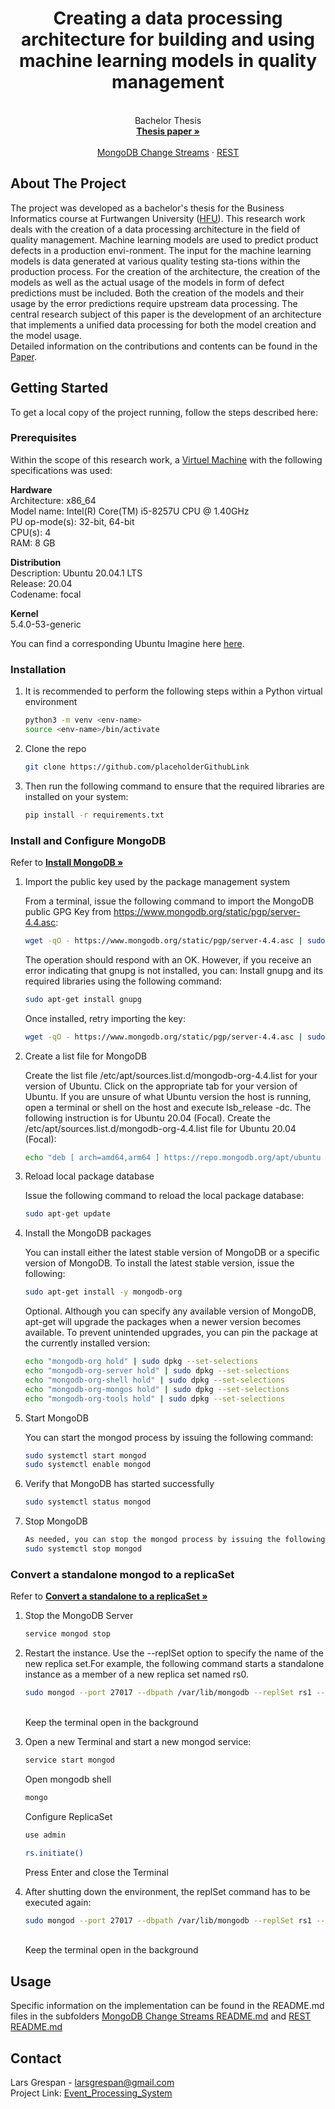 <p align="center">
  <h1 align="center"> Creating a data processing architecture for building and using machine learning models in quality management  </h1>
  <p align="center">
<br>
Bachelor Thesis
    <br/>
    <a href="https://github.com/larsgrespan/Event_Processing_System/tree/main/Thesis"><strong>Thesis paper »</strong></a>
    <br/>
    <br/>
    <a href="https://github.com/larsgrespan/Event_Processing_System/tree/main/Changestream_Implementation">MongoDB Change Streams</a>
    ·
    <a href="https://github.com/larsgrespan/Event_Processing_System/tree/main/REST_Implementation">REST</a>
  </p>
</p>

<!-- ABOUT THE PROJECT -->
## About The Project

The project was developed as a bachelor's thesis for the Business Informatics course at Furtwangen University ([HFU](https://www.hs-furtwangen.de/)). 
This research work deals with the creation of a data processing architecture in the field of quality management. Machine learning models are used to predict product defects in a production envi-ronment. The input for the machine learning models is data generated at various quality testing sta-tions within the production process. For the creation of the architecture, the creation of the models as well as the actual usage of the models in form of defect predictions must be included. Both the creation of the models and their usage by the error predictions require upstream data processing. The central research subject of this paper is the development of an architecture that implements a unified data processing for both the model creation and the model usage. 
<br>
Detailed information on the contributions and contents can be found in the  [Paper](https://github.com/larsgrespan/Event_Processing_System/tree/main/Thesis).


<!-- GETTING STARTED -->
## Getting Started

To get a local copy of the project running, follow the steps described here:

### Prerequisites

Within the scope of this research work, a [Virtuel Machine](https://www.virtualbox.org/) with the following specifications was used:

**Hardware** <br>
Architecture:		x86_64<br>
Model name:		Intel(R) Core(TM) i5-8257U CPU @ 1.40GHz<br>
PU op-mode(s):		32-bit, 64-bit<br>
CPU(s):			4<br>
RAM:			8 GB<br>

**Distribution**<br>
Description:		Ubuntu 20.04.1 LTS<br>
Release:		20.04<br>
Codename:		focal<br>
	
**Kernel**<br>
5.4.0-53-generic<br>

You can find a corresponding Ubuntu Imagine here [here](https://www.osboxes.org/ubuntu/).

### Installation

1. It is recommended to perform the following steps within a Python virtual environment
   ```sh
   python3 -m venv <env-name>
   source <env-name>/bin/activate
   ```
2. Clone the repo
   ```sh
   git clone https://github.com/placeholderGithubLink
   ```
3. Then run the following command to ensure that the required libraries are installed on your system:  
   ```sh
   pip install -r requirements.txt
   ```

### Install and Configure MongoDB

Refer to  <a href="https://docs.mongodb.com/manual/tutorial/install-mongodb-on-ubuntu/"><strong>Install MongoDB »</strong></a>
    

1. Import the public key used by the package management system

   From a terminal, issue the following command to import the MongoDB public GPG Key 
   from https://www.mongodb.org/static/pgp/server-4.4.asc:
   ``` sh
   wget -qO - https://www.mongodb.org/static/pgp/server-4.4.asc | sudo apt-key add -
   ```

   The operation should respond with an OK.
   However, if you receive an error indicating that gnupg is not installed, you can:
   Install gnupg and its required libraries using the following command:
   ``` sh
   sudo apt-get install gnupg
   ```

   Once installed, retry importing the key:
   ``` sh
   wget -qO - https://www.mongodb.org/static/pgp/server-4.4.asc | sudo apt-key add -
   ```

2. Create a list file for MongoDB

   Create the list file /etc/apt/sources.list.d/mongodb-org-4.4.list for your version of Ubuntu.
   Click on the appropriate tab for your version of Ubuntu. If you are unsure of what Ubuntu version the host is running, open a terminal or shell on the host and execute lsb_release -dc.
   The following instruction is for Ubuntu 20.04 (Focal).
   Create the /etc/apt/sources.list.d/mongodb-org-4.4.list file for Ubuntu 20.04 (Focal):
   ``` sh
   echo "deb [ arch=amd64,arm64 ] https://repo.mongodb.org/apt/ubuntu focal/mongodb-org/4.4 multiverse" | sudo tee /etc/apt/sources.list.d/mongodb-org-4.4.list
   ```

3. Reload local package database

   Issue the following command to reload the local package database:
   ``` sh
   sudo apt-get update
   ```

4. Install the MongoDB packages

   You can install either the latest stable version of MongoDB or a specific version of MongoDB.
   To install the latest stable version, issue the following:
   ``` sh
   sudo apt-get install -y mongodb-org
   ```

   Optional. Although you can specify any available version of MongoDB, apt-get will upgrade the packages when a newer version becomes available. To prevent unintended upgrades, you can pin the package at the currently installed version:
   ``` sh
   echo "mongodb-org hold" | sudo dpkg --set-selections
   echo "mongodb-org-server hold" | sudo dpkg --set-selections
   echo "mongodb-org-shell hold" | sudo dpkg --set-selections
   echo "mongodb-org-mongos hold" | sudo dpkg --set-selections
   echo "mongodb-org-tools hold" | sudo dpkg --set-selections
   ```

5. Start MongoDB

   You can start the mongod process by issuing the following command:
   ``` sh
   sudo systemctl start mongod
   sudo systemctl enable mongod
   ```

6. Verify that MongoDB has started successfully

   ``` sh
   sudo systemctl status mongod
   ```

7. Stop MongoDB
   
   ``` sh
   As needed, you can stop the mongod process by issuing the following command:
   sudo systemctl stop mongod
   ```

### Convert a standalone mongod to a replicaSet 

Refer to  <a href="https://docs.mongodb.com/manual/tutorial/convert-standalone-to-replica-set/"><strong>Convert a standalone to a replicaSet »</strong></a>

1. Stop the MongoDB Server
    ``` sh
    service mongod stop
    ```

2. Restart the instance. Use the --replSet option to specify the name of the new replica set.For example, the following command starts a standalone instance as a member of a new replica set named rs0.

    ``` sh
    sudo mongod --port 27017 --dbpath /var/lib/mongodb --replSet rs1 --bind_ip localhost
    ```

    <br> Keep the terminal open in the background <br>

3. Open a new Terminal and start a new mongod service:
   
    ``` sh
    service start mongod
    ```

    Open mongodb shell
    ``` sh
    mongo
    ```

    Configure ReplicaSet
    ``` sh
    use admin
    ```

    ``` sh
    rs.initiate()
    ```

    Press Enter and close the Terminal

4. After shutting down the environment, the replSet command has to be executed again:
   ``` sh
   sudo mongod --port 27017 --dbpath /var/lib/mongodb --replSet rs1 --bind_ip localhost
   ```

   <br> Keep the terminal open in the background <br>

<!-- USAGE EXAMPLES -->
## Usage

Specific information on the implementation can be found in the README.md files in the subfolders <a href="https://github.com/larsgrespan/Event_Processing_System/blob/main/Changestream_Implementation/README.md">MongoDB Change Streams README.md</a> and <a href="https://github.com/larsgrespan/Event_Processing_System/blob/main/REST_Implementation/README.md">REST README.md</a>

<!-- CONTACT -->
## Contact

Lars Grespan - larsgrespan@gmail.com </br>
Project Link: [Event_Processing_System](https://github.com/larsgrespan/Event_Processing_System)



